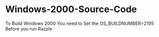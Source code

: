 # Windows-2000-Source-Code

To Build Windows 2000 You need to Set the OS_BUILDNUMBER=2195 Before you run Razzle

